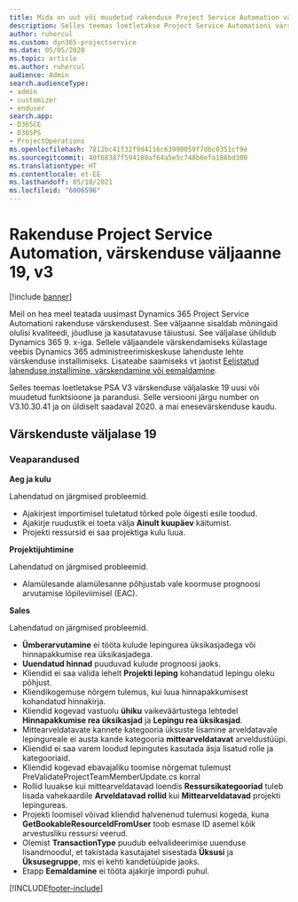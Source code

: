 ```yaml
---
title: Mida on uut või muudetud rakenduse Project Service Automation värskenduse väljaandes 19, V3
description: Selles teemas loetletakse Project Service Automationi värskenduse väljalaske 19, V3 saadaolevaid funktsioone ja parandusi.
author: ruhercul
ms.custom: dyn365-projectservice
ms.date: 05/05/2020
ms.topic: article
ms.author: ruhercul
audience: Admin
search.audienceType:
- admin
- customizer
- enduser
search.app:
- D365CE
- D365PS
- ProjectOperations
ms.openlocfilehash: 7812bc41f32f9d4116c63990059f7dbc0351cf9e
ms.sourcegitcommit: 40f68387f594180af64a5e5c748b6efa188bd300
ms.translationtype: HT
ms.contentlocale: et-EE
ms.lasthandoff: 05/10/2021
ms.locfileid: "6006596"
---
```

# <a name="project-service-automation-update-release-19-v3"></a>Rakenduse Project Service Automation, värskenduse väljaanne 19, v3

[!include [banner](../includes/psa-now-project-operations.md)]

Meil on hea meel teatada uusimast Dynamics 365 Project Service Automationi rakenduse värskendusest. See väljaanne sisaldab mõningaid olulisi kvaliteedi, jõudluse ja kasutatavuse täiustusi. See väljalase ühildub Dynamics 365 9. x-iga. Sellele väljaandele värskendamiseks külastage veebis Dynamics 365 administreerimiskeskuse lahenduste lehte värskenduse installimiseks. Lisateabe saamiseks vt jaotist [Eelistatud lahenduse installimine, värskendamine või eemaldamine](/power-platform/admin/install-remove-preferred-solution).

Selles teemas loetletakse PSA V3 värskenduse väljalaske 19 uusi või muudetud funktsioone ja parandusi. Selle versiooni järgu number on V3.10.30.41 ja on üldiselt saadaval 2020. a mai enesevärskenduse kaudu.

## <a name="update-release-19"></a>Värskenduste väljalase 19

### <a name="bug-fixes"></a>Veaparandused

**Aeg ja kulu**

Lahendatud on järgmised probleemid. 

- Ajakirjest importimisel tuletatud tõrked pole õigesti esile toodud.
- Ajakirje ruudustik ei toeta välja **Ainult kuupäev** käitumist.
- Projekti ressursid ei saa projektiga kulu luua.

**Projektijuhtimine**

Lahendatud on järgmised probleemid. 

-  Alamülesande alamülesanne põhjustab vale koormuse prognoosi arvutamise lõpileviimisel (EAC).

**Sales**

Lahendatud on järgmised probleemid. 

- **Ümberarvutamine** ei tööta kulude lepingurea üksikasjadega või hinnapakkumise rea üksikasjadega.
- **Uuendatud hinnad** puuduvad kulude prognoosi jaoks.
-  Kliendid ei saa valida lehelt **Projekti leping** kohandatud lepingu oleku põhjust.
- Kliendikogemuse nõrgem tulemus, kui luua hinnapakkumisest kohandatud hinnakirja.
- Kliendid kogevad vastuolu **ühiku** vaikeväärtustega lehtedel **Hinnapakkumise rea üksikasjad** ja **Lepingu rea üksikasjad**.
- Mittearveldatavate kannete kategooria üksuste lisamine arveldatavale lepingureale ei austa kande kategooria **mittearveldatavat** arveldustüüpi.
- Kliendid ei saa varem loodud lepingutes kasutada äsja lisatud rolle ja kategooriaid.
- Kliendid kogevad ebavajaliku toomise nõrgemat tulemust PreValidateProjectTeamMemberUpdate.cs korral
- Rollid luuakse kui mittearveldatavad loendis **Ressursikategooriad** tuleb lisada vahekaardile **Arveldatavad rollid** kui **Mittearveldatavad** projekti lepingureas.
- Projekti loomisel võivad kliendid halvenenud tulemusi kogeda, kuna **GetBookableResourceIdFromUser** toob esmase ID asemel kõik arvestusliku ressursi veerud.
- Olemist **TransactionType** puudub eelvalideerimise uuenduse lisandmoodul, et takistada kasutajatel sisestada **Üksusi** ja **Üksusegruppe**, mis ei kehti kandetüüpide jaoks.
- Etapp **Eemaldamine** ei tööta ajakirje impordi puhul.


[!INCLUDE[footer-include](../includes/footer-banner.md)]